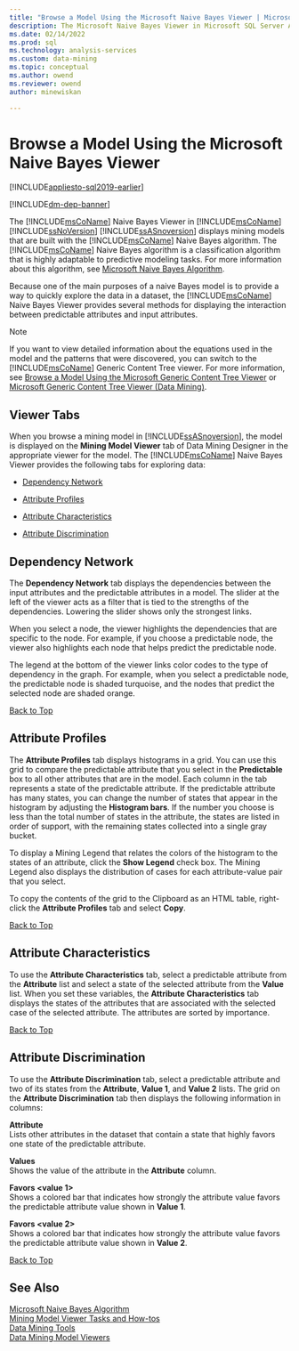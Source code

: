 ```yaml
---
title: "Browse a Model Using the Microsoft Naive Bayes Viewer | Microsoft Docs"
description: The Microsoft Naive Bayes Viewer in Microsoft SQL Server Analysis Services displays mining models that are built with the Microsoft Naive Bayes algorithm. 
ms.date: 02/14/2022
ms.prod: sql
ms.technology: analysis-services
ms.custom: data-mining
ms.topic: conceptual
ms.author: owend
ms.reviewer: owend
author: minewiskan

---
```

# Browse a Model Using the Microsoft Naive Bayes Viewer
[!INCLUDE[appliesto-sql2019-earlier](../includes/appliesto-sql2019-earlier.md)]

[!INCLUDE[dm-dep-banner](../includes/dm-dep-banner.md)]

  The [!INCLUDE[msCoName](../includes/msconame-md.md)] Naive Bayes Viewer in [!INCLUDE[msCoName](../includes/msconame-md.md)] [!INCLUDE[ssNoVersion](../includes/ssnoversion-md.md)] [!INCLUDE[ssASnoversion](../includes/ssasnoversion-md.md)] displays mining models that are built with the [!INCLUDE[msCoName](../includes/msconame-md.md)] Naive Bayes algorithm. The [!INCLUDE[msCoName](../includes/msconame-md.md)] Naive Bayes algorithm is a classification algorithm that is highly adaptable to predictive modeling tasks. For more information about this algorithm, see [Microsoft Naive Bayes Algorithm](../../analysis-services/data-mining/microsoft-naive-bayes-algorithm.md).  
  
 Because one of the main purposes of a naive Bayes model is to provide a way to quickly explore the data in a dataset, the [!INCLUDE[msCoName](../includes/msconame-md.md)] Naive Bayes Viewer provides several methods for displaying the interaction between predictable attributes and input attributes.  
  
> [!NOTE]  
>  If you want to view detailed information about the equations used in the model and the patterns that were discovered, you can switch to the [!INCLUDE[msCoName](../includes/msconame-md.md)] Generic Content Tree viewer. For more information, see [Browse a Model Using the Microsoft Generic Content Tree Viewer](../../analysis-services/data-mining/browse-a-model-using-the-microsoft-generic-content-tree-viewer.md) or [Microsoft Generic Content Tree Viewer &#40;Data Mining&#41;](../analysis-services-overview.md?viewFallbackFrom=sql-server-ver15).  
  
##  <a name="BKMK_ViewerTabs"></a> Viewer Tabs  
 When you browse a mining model in [!INCLUDE[ssASnoversion](../includes/ssasnoversion-md.md)], the model is displayed on the **Mining Model Viewer** tab of Data Mining Designer in the appropriate viewer for the model. The [!INCLUDE[msCoName](../includes/msconame-md.md)] Naive Bayes Viewer provides the following tabs for exploring data:  
  
-   [Dependency Network](#BKMK_Dependency)  
  
-   [Attribute Profiles](#BKMK_Profiles)  
  
-   [Attribute Characteristics](#BKMK_Characteristics)  
  
-   [Attribute Discrimination](#BKMK_Discrimination)  
  
##  <a name="BKMK_Dependency"></a> Dependency Network  
 The **Dependency Network** tab displays the dependencies between the input attributes and the predictable attributes in a model. The slider at the left of the viewer acts as a filter that is tied to the strengths of the dependencies. Lowering the slider shows only the strongest links.  
  
 When you select a node, the viewer highlights the dependencies that are specific to the node. For example, if you choose a predictable node, the viewer also highlights each node that helps predict the predictable node.  
  
 The legend at the bottom of the viewer links color codes to the type of dependency in the graph. For example, when you select a predictable node, the predictable node is shaded turquoise, and the nodes that predict the selected node are shaded orange.  
  
 [Back to Top](#BKMK_ViewerTabs)  
  
##  <a name="BKMK_Profiles"></a> Attribute Profiles  
 The **Attribute Profiles** tab displays histograms in a grid. You can use this grid to compare the predictable attribute that you select in the **Predictable** box to all other attributes that are in the model. Each column in the tab represents a state of the predictable attribute. If the predictable attribute has many states, you can change the number of states that appear in the histogram by adjusting the **Histogram bars**. If the number you choose is less than the total number of states in the attribute, the states are listed in order of support, with the remaining states collected into a single gray bucket.  
  
 To display a Mining Legend that relates the colors of the histogram to the states of an attribute, click the **Show Legend** check box. The Mining Legend also displays the distribution of cases for each attribute-value pair that you select.  
  
 To copy the contents of the grid to the Clipboard as an HTML table, right-click the **Attribute Profiles** tab and select **Copy**.  
  
 [Back to Top](#BKMK_ViewerTabs)  
  
##  <a name="BKMK_Characteristics"></a> Attribute Characteristics  
 To use the **Attribute Characteristics** tab, select a predictable attribute from the **Attribute** list and select a state of the selected attribute from the **Value** list. When you set these variables, the **Attribute Characteristics** tab displays the states of the attributes that are associated with the selected case of the selected attribute. The attributes are sorted by importance.  
  
 [Back to Top](#BKMK_ViewerTabs)  
  
##  <a name="BKMK_Discrimination"></a> Attribute Discrimination  
 To use the **Attribute Discrimination** tab, select a predictable attribute and two of its states from the **Attribute**, **Value 1**, and **Value 2** lists. The grid on the **Attribute Discrimination** tab then displays the following information in columns:  
  
 **Attribute**  
 Lists other attributes in the dataset that contain a state that highly favors one state of the predictable attribute.  
  
 **Values**  
 Shows the value of the attribute in the **Attribute** column.  
  
 **Favors \<value 1>**  
 Shows a colored bar that indicates how strongly the attribute value favors the predictable attribute value shown in **Value 1**.  
  
 **Favors \<value 2>**  
 Shows a colored bar that indicates how strongly the attribute value favors the predictable attribute value shown in **Value 2**.  
  
 [Back to Top](#BKMK_ViewerTabs)  
  
## See Also  
 [Microsoft Naive Bayes Algorithm](../../analysis-services/data-mining/microsoft-naive-bayes-algorithm.md)   
 [Mining Model Viewer Tasks and How-tos](../../analysis-services/data-mining/mining-model-viewer-tasks-and-how-tos.md)   
 [Data Mining Tools](../../analysis-services/data-mining/data-mining-tools.md)   
 [Data Mining Model Viewers](../../analysis-services/data-mining/data-mining-model-viewers.md)  
  

